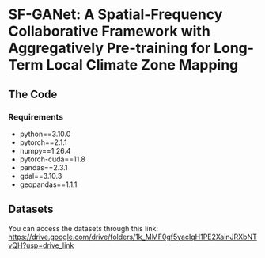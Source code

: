 # SF-GANet: A Spatial-Frequency Collaborative Framework with Aggregatively Pre-training for Long-Term Local Climate Zone Mapping

## The Code

### Requirements

- python==3.10.0
- pytorch==2.1.1
- numpy==1.26.4
- pytorch-cuda==11.8
- pandas==2.3.1
- gdal==3.10.3
- geopandas==1.1.1

## Datasets

You can access the datasets through this link:
https://drive.google.com/drive/folders/1k_MMF0gf5yacIqH1PE2XainJRXbNTvQH?usp=drive_link
